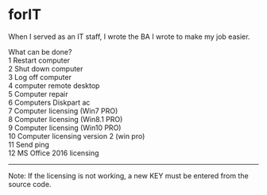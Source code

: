# forIT
When I served as an IT staff, I wrote the BA I wrote to make my job easier.

What can be done?<br>
1 Restart computer<br>
2 Shut down computer<br>
3 Log off computer<br>
4 computer remote desktop<br>
5 Computer repair<br>
6 Computers Diskpart ac<br>
7 Computer licensing (Win7 PRO)<br>
8 Computer licensing (Win8.1 PRO)<br>
9 Computer licensing (Win10 PRO)<br>
10 Computer licensing version 2 (win pro)<br>
11 Send ping<br>
12 MS Office 2016 licensing<br>
<hr>
Note: If the licensing is not working, a new KEY must be entered from the source code.
